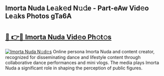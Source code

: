## Imorta Nuda Le𝚊k𝚎d N𝚞𝚍e - Part-eAw Vid𝚎o Le𝚊ks Photos gTa6A

# <h2><a href="http://fbfpmfx.evod.top/?m=Imorta+Nuda">🔗 👉🔴 Imorta Nuda Vid𝚎o Ph𝚘t𝚘s</a></h2>

[![Imorta Nuda N𝚞d𝚎s](https://i.imgur.com/8V9OHl7.gif)](http://fbfpmfx.evod.top/?m=Imorta+Nuda)
Online persona Imorta Nuda and content creator, recognized for disseminating dance and lifestyle content through collaborative dance performances and mini vlogs. The media plays Imorta Nuda a significant role in shaping the perception of public figures. 
